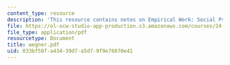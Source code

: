 ```yaml
---
content_type: resource
description: 'This resource contains notes on Empirical Work: Social Psychology I.'
file: https://ol-ocw-studio-app-production.s3.amazonaws.com/courses/24-221-metaphysics-free-will-fall-2004/033bf58fa43439d7a5d79f9e76070e41_wegner.pdf
file_type: application/pdf
resourcetype: Document
title: wegner.pdf
uid: 033bf58f-a434-39d7-a5d7-9f9e76070e41
---
```

